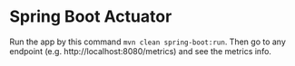 # Spring Boot Actuator

Run the app by this command `mvn clean spring-boot:run`. Then go to any endpoint (e.g. http://localhost:8080/metrics) and see the metrics info.